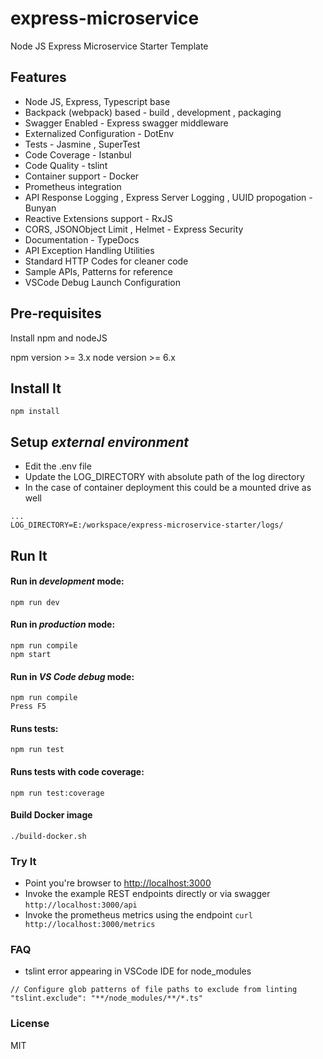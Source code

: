 # express-microservice

Node JS Express Microservice Starter Template

## Features

* Node JS, Express, Typescript base
* Backpack (webpack) based - build , development , packaging
* Swagger Enabled - Express swagger middleware
* Externalized Configuration - DotEnv
* Tests - Jasmine , SuperTest
* Code Coverage - Istanbul
* Code Quality - tslint
* Container support - Docker
* Prometheus integration
* API Response Logging , Express Server Logging , UUID propogation - Bunyan
* Reactive Extensions support - RxJS
* CORS, JSONObject Limit , Helmet - Express Security
* Documentation - TypeDocs
* API Exception Handling Utilities
* Standard HTTP Codes for cleaner code
* Sample APIs, Patterns for reference
* VSCode Debug Launch Configuration

## Pre-requisites

Install npm and nodeJS

npm version >= 3.x
node version >= 6.x

## Install It

```
npm install
```
## Setup *external environment*

* Edit the .env file
* Update the LOG_DIRECTORY with absolute path of the log directory
* In the case of container deployment this could be a mounted drive as well

```
...
LOG_DIRECTORY=E:/workspace/express-microservice-starter/logs/

```

## Run It
#### Run in *development* mode:

```
npm run dev
```

#### Run in *production* mode:

```
npm run compile
npm start
```

#### Run in *VS Code debug* mode:

```
npm run compile
Press F5
```

#### Runs tests:

```
npm run test
```
#### Runs tests with code coverage:

```
npm run test:coverage
```

#### Build Docker image

```
./build-docker.sh
```

### Try It

* Point you're browser to [http://localhost:3000](http://localhost:3000)
* Invoke the example REST endpoints directly or via swagger `http://localhost:3000/api`
* Invoke the prometheus metrics using the endpoint `curl http://localhost:3000/metrics`
   
### FAQ

* tslint error appearing in VSCode IDE for node_modules
```
// Configure glob patterns of file paths to exclude from linting
"tslint.exclude": "**/node_modules/**/*.ts"
```

### License

MIT


